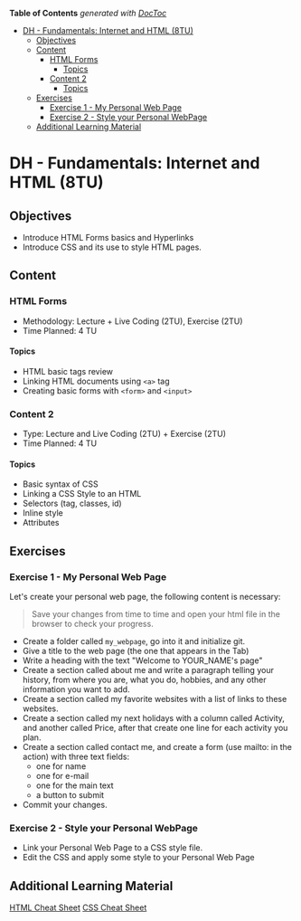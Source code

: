 <!-- START doctoc generated TOC please keep comment here to allow auto update -->
<!-- DON'T EDIT THIS SECTION, INSTEAD RE-RUN doctoc TO UPDATE -->
**Table of Contents**  *generated with [DocToc](https://github.com/thlorenz/doctoc)*

- [DH - Fundamentals: Internet and HTML (8TU)](#dh---fundamentals-internet-and-html-8tu)
  - [Objectives](#objectives)
  - [Content](#content)
    - [HTML Forms](#html-forms)
      - [Topics](#topics)
    - [Content 2](#content-2)
      - [Topics](#topics-1)
  - [Exercises](#exercises)
    - [Exercise 1 - My Personal Web Page](#exercise-1---my-personal-web-page)
    - [Exercise 2 - Style your Personal WebPage](#exercise-2---style-your-personal-webpage)
  - [Additional Learning Material](#additional-learning-material)

<!-- END doctoc generated TOC please keep comment here to allow auto update -->

# DH - Fundamentals: Internet and HTML (8TU)

## Objectives

- Introduce HTML Forms basics and Hyperlinks
- Introduce CSS and its use to style HTML pages.

## Content

### HTML Forms

- Methodology: Lecture + Live Coding (2TU), Exercise (2TU)
- Time Planned: 4 TU

#### Topics

- HTML basic tags review
- Linking HTML documents using `<a>` tag
- Creating basic forms with `<form>` and `<input>`

### Content 2

- Type: Lecture and Live Coding (2TU) + Exercise (2TU)
- Time Planned: 4 TU

#### Topics

- Basic syntax of CSS 
- Linking a CSS Style to an HTML
- Selectors (tag, classes, id)
- Inline style
- Attributes

## Exercises

### Exercise 1 - My Personal Web Page

Let's create your personal web page, the following content is necessary:

> Save your changes from time to time and open your html file in the browser to check your progress.

- Create a folder called `my_webpage`, go into it and initialize git.
- Give a title to the web page (the one that appears in the Tab)
- Write a heading with the text "Welcome to YOUR_NAME's page"
- Create a section called about me and write a paragraph telling your history, from where you are, what you do, hobbies, and any other information you want to add.
- Create a section called my favorite websites with a list of links to these websites.
- Create a section called my next holidays with a column called Activity, and another called Price, after that create one line for each activity you plan.
- Create a section called contact me, and create a form (use mailto: in the action) with three text fields:
  - one for name 
  - one for e-mail  
  - one for the main text
  - a button to submit
- Commit your changes.

### Exercise 2 - Style your Personal WebPage

- Link your Personal Web Page to a CSS style file.
- Edit the CSS and apply some style to your Personal Web Page

## Additional Learning Material

[HTML Cheat Sheet](https://htmlcheatsheet.com/HTML-Cheat-Sheet.pdf)
[CSS Cheat Sheet](http://www.cheat-sheets.org/saved-copy/css_cheat_sheet.pdf)

